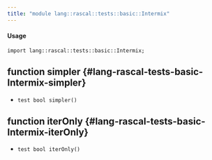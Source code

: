 ```yaml
---
title: "module lang::rascal::tests::basic::Intermix"
---
```


#### Usage

`import lang::rascal::tests::basic::Intermix;`

## function simpler {#lang-rascal-tests-basic-Intermix-simpler}

* ``test bool simpler()``

## function iterOnly {#lang-rascal-tests-basic-Intermix-iterOnly}

* ``test bool iterOnly()``

